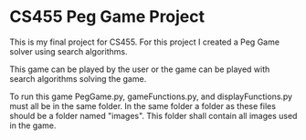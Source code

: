 # CS455 Peg Game Project
 This is my final project for CS455. For this project I created a Peg Game solver using search algorithms.

 This game can be played by the user or the game can be played with search algorithms solving the game.

 To run this game PegGame.py, gameFunctions.py, and displayFunctions.py must all be in the same folder.
 In the same folder a folder as these files should be a folder named "images".
 This folder shall contain all images used in the game.
